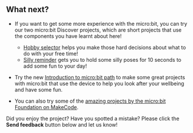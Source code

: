 ## What next?

- If you want to get some more experience with the micro:bit, you can try our two micro:bit Discover projects, which are short projects that use the components you have learnt about here!
    - [Hobby selector](https://projects.raspberrypi.org/en/projects/hobby-selector) helps you make those hard decisions about what to do with your free time!
    - [Silly reminder](https://projects.raspberrypi.org/en/projects/silly-reminder) gets you to hold some silly poses for 10 seconds to add some fun to your day!

- Try the new [Introduction to micro:bit path](https://projects.raspberrypi.org/en/pathways/microbit-intro) to make some great projects with micro:bit that use the device to help you look after your wellbeing and have some fun.

- You can also try some of the [amazing projects by the micro:bit Foundation on MakeCode](https://makecode.microbit.org/#).

Did you enjoy the project? Have you spotted a mistake? Please click the **Send feedback** button below and let us know!
